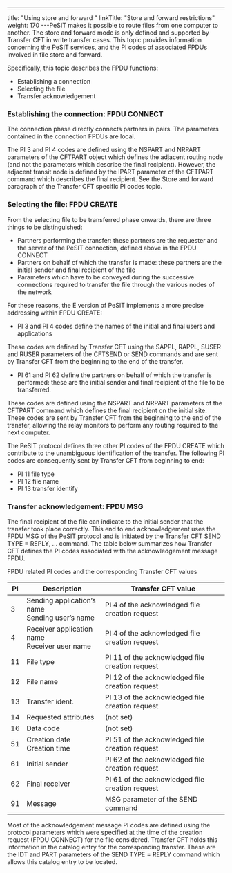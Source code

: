 ---
title: "Using store and forward "
linkTitle: "Store and forward restrictions"
weight: 170
---PeSIT makes it possible to route files from one computer
to another. The store and forward mode is only defined and supported
by Transfer CFT in write transfer cases. This
topic provides information concerning the PeSIT services,
and the PI codes of associated FPDUs involved in file store and forward.

Specifically, this topic describes the FPDU functions:

* Establishing a
    connection
* Selecting the file
* Transfer acknowledgement

<span id="Establishing_the_connection__FPDU_CONNECT"></span>

### Establishing the connection: FPDU CONNECT

The connection phase directly connects partners in pairs. The parameters
contained in the connection FPDUs are local.

The PI 3 and PI 4 codes are defined using the NSPART
and NRPART parameters of the CFTPART object which defines
the adjacent routing node (and not the parameters which describe the final
recipient). However, the adjacent transit node is defined by the IPART
parameter of the CFTPART command which describes the final recipient.
See the Store and forward paragraph of the Transfer CFT specific
PI codes topic.

<span id="Selecting_the_file__FPDU_CREATE"></span>

### Selecting the file: FPDU CREATE

From the selecting file to be transferred phase onwards, there are three
things to be distinguished:

* Partners performing
    the transfer: these partners are the requester and the server of the PeSIT
    connection, defined above in the FPDU CONNECT
* Partners on behalf
    of which the transfer is made: these partners are the initial sender and
    final recipient of the file
* Parameters which
    have to be conveyed during the successive connections required to transfer
    the file through the various nodes of the network

For these reasons, the E version of PeSIT implements a more precise
addressing within FPDU CREATE:

* PI
    3 and PI 4 codes define the names of the initial and final
    users and applications

These codes are defined by Transfer CFT using the
SAPPL, RAPPL, SUSER and RUSER parameters of
the CFTSEND or SEND commands and are sent by Transfer CFT
from the beginning to the end of the transfer.

* PI
    61 and PI 62 define the partners on behalf of which the transfer
    is performed: these are the initial sender and final recipient of the
    file to be transferred.

These codes are defined using the NSPART
and NRPART parameters of the CFTPART command which defines
the final recipient on the initial site. These codes are sent by Transfer
CFT from the beginning to the end of the transfer, allowing the relay
monitors to perform any routing required to the next computer.

The PeSIT protocol defines three other PI codes of the FPDU CREATE which
contribute to the unambiguous identification of the transfer. The following
PI codes are consequently sent by Transfer CFT from beginning to end:

* PI
    11 file type
* PI
    12 file name
* PI
    13 transfer identify

<span id="Transfer_acknowledgement__FPDU_MSG"></span>

### Transfer acknowledgement: FPDU MSG

The final recipient of the file can indicate to the initial sender that
the transfer took place correctly. This end to end acknowledgement uses
the FPDU MSG of the PeSIT protocol and is initiated by the Transfer CFT
SEND TYPE = REPLY, ... command. The table below summarizes how
Transfer CFT defines the PI codes associated with the acknowledgement
message FPDU.

FPDU related PI codes and the corresponding
Transfer CFT values


| PI  | Description  | Transfer CFT value  |
| --- | --- | --- |
| 3  | Sending application’s name<br /> Sending user’s name  | PI 4 of the acknowledged file creation request  |
| 4  | Receiver application name<br /> Receiver user name  | PI 4 of the acknowledged file creation request  |
| 11  | File type  | PI 11 of the acknowledged file creation request  |
| 12  | File name  | PI 12 of the acknowledged file creation request  |
| 13  | Transfer ident.  | PI 13 of the acknowledged file creation request  |
| 14  | Requested attributes  | (not set)  |
| 16  | Data code  | (not set)  |
| 51  | Creation date<br /> Creation time  | PI 51 of the acknowledged file creation request  |
| 61  | Initial sender | PI 62 of the acknowledged file creation request  |
| 62  | Final receiver | PI 61 of the acknowledged file creation request  |
| 91  | Message  | MSG parameter of the SEND command  |


Most of the acknowledgement message PI codes are defined using the protocol
parameters which were specified at the time of the creation request (FPDU
CONNECT) for the file considered. Transfer CFT holds this information
in the catalog entry for the corresponding transfer. These are the IDT
and PART parameters of the SEND TYPE = REPLY command which allows
this catalog entry to be located.
